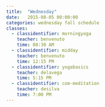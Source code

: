 ```yaml
---
title:  "Wednesday"
date:   2015-08-05 00:00:00
categories: wednesday fall schedule
classes:
  - classidentifier: morningyoga
    teacher: benvenuto
    time: 08:30 AM
  - classidentifier: midday
    teacher: benvenuto
    time: 12:15 PM
  - classidentifier: yogabasics
    teacher: delavega
    time: 5:15 PM
  - classidentifier: com-meditation
    teacher: desilva
    time: 7:00 PM
---
```

